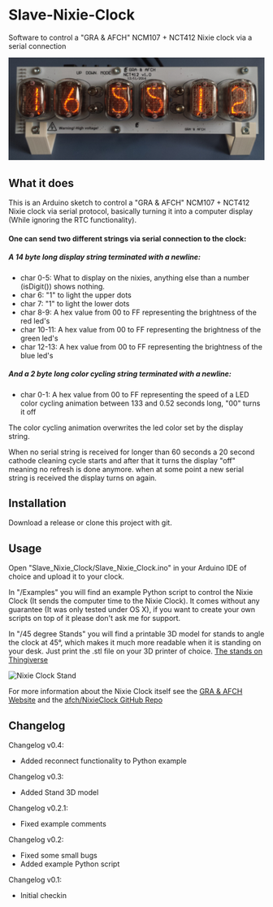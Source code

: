 # Slave-Nixie-Clock
Software to control a "GRA &amp; AFCH" NCM107 + NCT412 Nixie clock via a serial connection

!["GRA &amp; AFCH" NCM107 + NCT412](https://github.com/SebiTimeWaster/Slave-Nixie-Clock/blob/master/Nixie.png)

## What it does
This is an Arduino sketch to control a "GRA &amp; AFCH" NCM107 + NCT412 Nixie clock via serial protocol, basically turning it into a computer display (While ignoring the RTC functionality).

#### One can send two different strings via serial connection to the clock:

##### A 14 byte long display string terminated with a newline:

 * char 0-5:   What to display on the nixies, anything else than a number (isDigit()) shows nothing.
 * char 6:     "1" to light the upper dots
 * char 7:     "1" to light the lower dots
 * char 8-9:   A hex value from 00 to FF representing the brightness of the red led's
 * char 10-11: A hex value from 00 to FF representing the brightness of the green led's
 * char 12-13: A hex value from 00 to FF representing the brightness of the blue led's

##### And a 2 byte long color cycling string terminated with a newline:

 * char 0-1: A hex value from 00 to FF representing the speed of a LED color cycling animation between 133 and 0.52 seconds long, "00" turns it off

The color cycling animation overwrites the led color set by the display string.

When no serial string is received for longer than 60 seconds a 20 second cathode cleaning cycle starts and after that it turns the display "off" meaning no refresh is done anymore. when at some point a new serial string is received the display turns on again.

## Installation
Download a release or clone this project with git.

## Usage
Open "Slave_Nixie_Clock/Slave_Nixie_Clock.ino" in your Arduino IDE of choice and upload it to your clock.

In "/Examples" you will find an example Python script to control the Nixie Clock (It sends the computer time to the Nixie Clock). It comes without any guarantee (It was only tested under OS X), if you want to create your own scripts on top of it please don't ask me for support.

In "/45 degree Stands" you will find a printable 3D model for stands to angle the clock at 45°, which makes it much more readable when it is standing on your desk. Just print the .stl file on your 3D printer of choice. [The stands on Thingiverse](http://www.thingiverse.com/thing:2232491)

![Nixie Clock Stand](https://github.com/SebiTimeWaster/Slave-Nixie-Clock/blob/master/Nixie_Stand.png)

For more information about the Nixie Clock itself see the [GRA & AFCH Website](http://gra-afch.com/) and the [afch/NixieClock GitHub Repo](https://github.com/afch/NixieClock)

## Changelog
Changelog v0.4:
* Added reconnect functionality to Python example

Changelog v0.3:
* Added Stand 3D model

Changelog v0.2.1:
* Fixed example comments

Changelog v0.2:
* Fixed some small bugs
* Added example Python script

Changelog v0.1:
* Initial checkin
